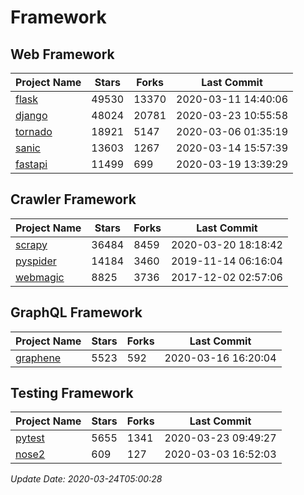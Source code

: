 # Framework

## Web Framework

| Project Name | Stars | Forks | Last Commit |
| ------------ | ----- | ----- | ----------- |
| [flask](https://github.com/pallets/flask) | 49530 | 13370 | 2020-03-11 14:40:06 |
| [django](https://github.com/django/django) | 48024 | 20781 | 2020-03-23 10:55:58 |
| [tornado](https://github.com/tornadoweb/tornado) | 18921 | 5147 | 2020-03-06 01:35:19 |
| [sanic](https://github.com/huge-success/sanic) | 13603 | 1267 | 2020-03-14 15:57:39 |
| [fastapi](https://github.com/tiangolo/fastapi) | 11499 | 699 | 2020-03-19 13:39:29 |

## Crawler Framework

| Project Name | Stars | Forks | Last Commit |
| ------------ | ----- | ----- | ----------- |
| [scrapy](https://github.com/scrapy/scrapy) | 36484 | 8459 | 2020-03-20 18:18:42 |
| [pyspider](https://github.com/binux/pyspider) | 14184 | 3460 | 2019-11-14 06:16:04 |
| [webmagic](https://github.com/code4craft/webmagic) | 8825 | 3736 | 2017-12-02 02:57:06 |

## GraphQL Framework

| Project Name | Stars | Forks | Last Commit |
| ------------ | ----- | ----- | ----------- |
| [graphene](https://github.com/graphql-python/graphene) | 5523 | 592 | 2020-03-16 16:20:04 |

## Testing Framework

| Project Name | Stars | Forks | Last Commit |
| ------------ | ----- | ----- | ----------- |
| [pytest](https://github.com/pytest-dev/pytest) | 5655 | 1341 | 2020-03-23 09:49:27 |
| [nose2](https://github.com/nose-devs/nose2) | 609 | 127 | 2020-03-03 16:52:03 |

*Update Date: 2020-03-24T05:00:28*